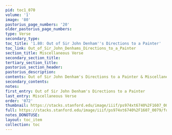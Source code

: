 ```yaml
---
pid: toc1_070
volume: '1'
image: '80'
pastorius_page_numbers: '20'
older_pastorius_page_numbers: 
type: Verse
secondary_type: 
toc_title: '1.80: Out of Sir John Denham''s Directions to a Painter'
toc_link: Out_of_Sir_John_Denhams_Directions_to_a_Painter
section_title: Miscellaneous Verse
secondary_section_title: 
tertiary_section_title: 
pastorius_section_header: 
pastorius_description: 
contents: Out of Sir John Denham's Directions to a Painter & Miscellaneous Verse
secondary_contents: 
notes: 
first_entry: Out of Sir John Denham's Directions to a Painter
last_entry: Miscellaneous Verse
order: '072'
thumbnail: https://stacks.stanford.edu/image/iiif/ps974xt6740%2F1607_0079/full/100,/0/default.jpg
full: https://stacks.stanford.edu/image/iiif/ps974xt6740%2F1607_0079/full/full/0/default.jpg
notes_DONOTUSE: 
layout: toc_item
collection: toc
---
```

